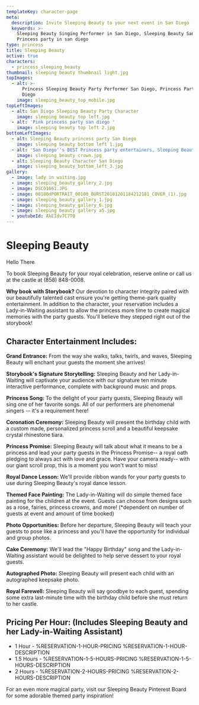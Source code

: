 ```yaml
---
templateKey: character-page
meta:
  description: Invite Sleeping Beauty to your next event in San Diego
  keywords: >-
    Sleeping Beauty Singing Performer in San Diego, Sleeping Beauty San Diego,
    Princess party in san diego
type: princess
title: Sleeping Beauty
active: true
characters:
  - princess_sleeping_beauty
thumbnail: sleeping beauty thumbnail light.jpg
topImages:
  - alt: >-
      Princess Sleeping Beauty Party Performer San Diego, Princess Party San
      Diego
    image: sleeping_beauty_top_mobile.jpg
topLeftImages:
  - alt: San Diego Sleeping Beauty Party Character
    image: sleeping beauty top left.jpg
  - alt: 'Pink princess party san diego '
    image: sleeping beauty top left 2.jpg
bottomLeftImages:
  - alt: Sleeping Beauty princess party San Diego
    image: sleeping beauty bottom left 1.jpg
  - alt: 'San Diego''s BEST Princess party entertainers, Sleeping Beauty'
    image: sleeping beauty crown.jpg
  - alt: Sleeping Beauty Character San Diego
    image: sleeping_beauty_bottom_left_3.jpg
gallery:
  - image: lady in waiting.jpg
  - image: sleeping_beauty_gallery_2.jpg
  - image: DSC01661.JPG
  - image: 00100dPORTRAIT_00100_BURST20181201184212181_COVER_(1).jpg
  - image: sleeping_beauty_gallery_1.jpg
  - image: sleeping_beauty_gallery_6.jpg
  - image: sleeping beauty gallery a5.jpg
  - youtubeId: AkEIdv7C7TQ
---
```

# Sleeping Beauty

Hello There

To book Sleeping Beauty for your royal celebration, reserve online or call us at the castle at (858) 848-0008.

<div class="boxed">

**Why book with Storybook?**  Our devotion to character integrity paired with our beautifully talented cast ensure you're getting theme-park quality entertainment.  In addition to the character, your reservation includes a Lady-in-Waiting assistant to allow the princess more time to create magical memories with the party guests.  You'll believe they stepped right out of the storybook!

</div>

## Character Entertainment Includes:

**Grand Entrance:** From the way she walks, talks, twirls, and waves, Sleeping Beauty will enchant your guests the moment she arrives!

**Storybook's Signature Storytelling:**  Sleeping Beauty and her Lady-in-Waiting will captivate your audience with our signature ten minute interactive performance, complete with background music and props. 

**Princess Song:**  To the delight of your party guests, Sleeping Beauty will sing one of her favorite songs.  All of our performers are phenomenal singers -- it's a requirement here!

**Coronation Ceremony:**  Sleeping Beauty will present the birthday child with a custom made, personalized princess scroll and a beautiful keepsake crystal rhinestone tiara.

**Princess Promise:**  Sleeping Beauty will talk about what it means to be a princess and lead your party guests in the Princess Promise-- a royal oath pledging to always act with love and grace.  Have your camera ready-- with our giant scroll prop, this is a moment you won't want to miss! 

**Royal Dance Lesson:**  We'll provide ribbon wands for your party guests to use during Sleeping Beauty's royal dance lesson.

**Themed Face Painting:**  The Lady-in-Waiting will do simple themed face painting for the children at the event.  Guests can choose from designs such as a rose, fairies, princess crowns, and more!  (*dependent on number of guests at event and amount of time booked)

**Photo Opportunities:**  Before her departure, Sleeping Beauty will teach your guests to pose like a princess and you'll have the opportunity for individual and group photos.

**Cake Ceremony:**   We'll lead the "Happy Birthday" song and the Lady-in-Waiting assistant would be delighted to help serve dessert to your royal guests.

**Autographed Photo:**  Sleeping Beauty will present each child with an autographed keepsake photo.

**Royal Farewell:**  Sleeping Beauty will say goodbye to each guest, spending some extra last-minute time with the birthday child before she must return to her castle. 

## **Pricing Per Hour:  (Includes Sleeping Beauty and her Lady-in-Waiting Assistant)**

* 1 Hour - %RESERVATION-1-HOUR-PRICING %RESERVATION-1-HOUR-DESCRIPTION
* 1.5 Hours - %RESERVATION-1-5-HOURS-PRICING %RESERVATION-1-5-HOURS-DESCRIPTION
* 2 Hours - %RESERVATION-2-HOURS-PRICING  %RESERVATION-2-HOURS-DESCRIPTION

For an even more magical party, visit our Sleeping Beauty Pinterest Board for some adorable themed party inspiration!

